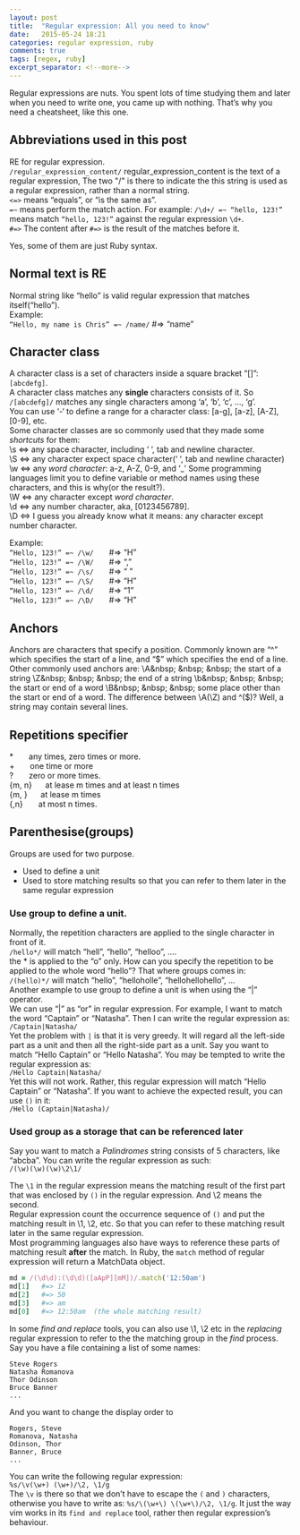 ```yaml
---    
layout: post    
title:  "Regular expression: All you need to know"     
date:   2015-05-24 18:21  
categories: regular expression, ruby  
comments: true  
tags: [regex, ruby]
excerpt_separator: <!--more-->  
---  
```


Regular expressions are nuts. You spent lots of time studying them and later when you need to write one, you came up with nothing. That’s why you need a cheatsheet, like this one.  

## Abbreviations used in this post  

RE for regular expression.        
`/regular_expression_content/`   regular\_expression\_content is the text of a regular expression, The two "/" is there to indicate the this string is used as a regular expression, rather than a normal string.   
`<=>`   means “equals”, or “is the same as”.    
`=~`    means perform the match action. For example: `/\d+/ =~ “hello, 123!”` means match `“hello, 123!”` against the regular expression `\d+`.    
`#=>`   The content after `#=>` is the result of the matches before it.     

Yes, some of them are just Ruby syntax.    

## Normal text is RE  

Normal string like “hello” is valid regular expression that matches itself(“hello”).    
Example:    
`“Hello, my name is Chris” =~ /name/`   #=> “name”   

## Character class  

A character class is a set of characters inside a square bracket “[]”: `[abcdefg]`.    
A character class matches any **single** characters consists of it. So `/[abcdefg]/` matches any single characters among ‘a’, ‘b’, ‘c’, ..., ‘g’.    
You can use ‘-‘ to define a range for a  character class: [a-g], [a-z], [A-Z], [0-9], etc.    
Some  character classes are so commonly used that they made some *shortcuts* for them:    
\s <=> any space character, including ‘ ‘, tab and newline character.      
\S <=> any character expect space character(‘ ‘, tab and newline character)    
\w <=> any *word character*: a-z, A-Z, 0-9, and ‘\_’ Some programming languages limit you to define variable or method names using these characters, and this is why(or the result?).    
\W <=> any character except *word character*.    
\d <=> any number character, aka, [0123456789].    
\D <=> I guess you already know what it means: any character except number character.    

Example:    
`“Hello, 123!” =~ /\w/`     &nbsp; &nbsp; &nbsp; #=> “H”     
`“Hello, 123!” =~ /\W/`     &nbsp; &nbsp; &nbsp;  #=> “,”    
`“Hello, 123!” =~ /\s/`     &nbsp; &nbsp; &nbsp;  #=> “ ”    
`“Hello, 123!” =~ /\S/`     &nbsp; &nbsp; &nbsp;  #=> “H”    
`“Hello, 123!” =~ /\d/`    &nbsp; &nbsp; &nbsp;   #=> “1”    
`“Hello, 123!” =~ /\D/`     &nbsp; &nbsp; &nbsp;  #=> “H”    

## Anchors  

Anchors are characters that specify a position. Commonly known are “^” which specifies the start of a line, and “$” which specifies the end of a line. Other commonly used anchors are:    
\A&nbsp; &nbsp; &nbsp;  the start of a string    
\Z&nbsp; &nbsp; &nbsp;  the end of a string    
\b&nbsp; &nbsp; &nbsp;  the start or end of a word    
\B&nbsp; &nbsp; &nbsp;  some place other than the start or end of a word.  
The difference between \A(\Z) and ^($)? Well, a string may contain several lines.  


## Repetitions specifier  

\*  &nbsp; &nbsp; &nbsp; any times, zero times or more.  
\+  &nbsp; &nbsp; &nbsp; one time or more  
?   &nbsp; &nbsp; &nbsp; zero or more times.  
{m, n}   &nbsp; &nbsp; &nbsp;at lease m times and at least n times  
{m, }    &nbsp; &nbsp; &nbsp;at lease m times  
{,n}  &nbsp; &nbsp; &nbsp; at most n times.  

## Parenthesise(groups)  

Groups are used for two purpose.   
- Used to define a unit  
- Used to store matching results so that you can refer to them later in the same regular expression  

### Use group to define a unit.  

Normally, the repetition characters are applied to the single character in front of it.  
`/hello*/`  will match “hell”, “hello”, “helloo”, ....  
the \* is applied to the “o” only. How can you specify the repetition to be applied to the whole word “hello”? That where groups comes in:  
`/(hello)*/`  will match “hello”, “helloholle”, “hellohellohello”, ...  
Another example to use group to define a unit is when using the “|” operator.  
We can use “|” as “or” in regular expression. For example, I want to match the word “Captain” or “Natasha”. Then I can write the regular expression as:  
`/Captain|Natasha/`  
Yet the problem with `|` is that it is very greedy. It will regard all the left-side part as a unit and then all the right-side part as a unit. Say you want to match “Hello Captain” or “Hello Natasha”. You may be tempted to write the regular expression as:  
`/Hello Captain|Natasha/`  
Yet this will not work. Rather, this regular expression will match “Hello Captain” or “Natasha”.  If you want to achieve the expected result, you can use `()` in it:  
`/Hello (Captain|Natasha)/`  

### Used group as a storage that can be referenced later  

Say you want to match a *Palindromes* string consists of 5 characters, like “abcba”. You can write the regular expression as such:  
`/(\w)(\w)(\w)\2\1/`  

The `\1` in the regular expression means the matching result of the first part that was enclosed by `()` in the regular expression. And \2 means the second.   
Regular expression count the occurrence sequence of `()` and put the matching result in \1, \2, etc. So that you can refer to these matching result later in the same regular expression.   
Most programming languages also have ways to reference these parts of matching result **after** the match. In Ruby, the `match` method of regular expression will return a MatchData object.  

```Ruby  
md = /(\d\d):(\d\d)([aApP][mM])/.match('12:50am')  
md[1]   #=> 12  
md[2]   #=> 50  
md[3]   #=> am  
md[0]   #=> 12:50am  (the whole matching result)  
```  

In some *find and replace* tools, you can also use \1, \2 etc in the *replacing* regular expression to refer to the the matching group in the *find* process.  
Say you have a file containing a list of some names:  

```
Steve Rogers  
Natasha Romanova  
Thor Odinson  
Bruce Banner  
...  
```

And you want to change the display order to   

```
Rogers, Steve  
Romanova, Natasha  
Odinson, Thor  
Banner, Bruce  
...  
```

You can write the following regular expression:  
`%s/\v(\w+) (\w+)/\2, \1/g`  
The `\v` is there so that we don’t have to escape the `(` and `)` characters, otherwise you have to write as:  `%s/\(\w+\) \(\w+\)/\2, \1/g`. It just the way vim works in its `find and replace` tool, rather then regular expression’s behaviour.  
